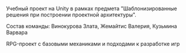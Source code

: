 Учебный проект на Unity в рамках предмета "Шаблонизированные решения при построении проектной архитектуры". 

Состав команды: Винокурова Злата, Жемайтис Валерия, Кузьмина Варвара

RPG-проект с базовыми механиками и подходами к разработке игр
